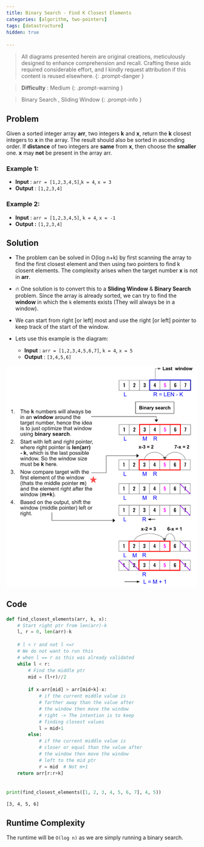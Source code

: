 ```yaml
---
title: Binary Search - Find K Closest Elements
categories: [algorithm, two-pointers]
tags: [datastructure]
hidden: true

---
```


> All diagrams presented herein are original creations, meticulously designed to enhance comprehension and recall. Crafting these aids required considerable effort, and I kindly request attribution if this content is reused elsewhere.
{: .prompt-danger }

> **Difficulty** : Medium
{: .prompt-warning }

> Binary Search , Sliding Window
{: .prompt-info }


## Problem

Given a sorted integer array **arr**, two integers **k** and **x**, return the **k** closest integers to **x** in the array. The result should also be sorted in ascending order. If **distance** of two integers are **same** from **x**, then choose the **smaller** one. **x** may **not** be present in the array arr.

### Example 1:

- **Input** :  `arr = [1,2,3,4,5]`,`k = 4`, `x = 3`    	
- **Output** : `[1,2,3,4]`

### Example 2:

- **Input** : `arr = [1,2,3,4,5]`, `k = 4`, `x = -1`
- **Output :**  `[1,2,3,4]`

## Solution

- The problem can be solved in O(log n+k) by first scanning the array to find the first closest element and then using two pointers to find k closent elements. The complexity arises when the target number **x** is not in **arr**. 
- :fire: One solution is to convert this to a **Sliding Window** & **Binary Search** problem. Since the array is already sorted, we can try to find the **window** in which the `k` elements exists (They will always be in a window). 
- We can start from right [or left] most and use the right [or left] pointer to keep track of the start of the window.

- Lets use this example is the diagram:
  - **Input** : `arr = [1,2,3,4,5,6,7]`, `k = 4`, `x = 5`
  - **Output** : `[3,4,5,6]`

![image-20240403172854483](../assets/img/image-20240403172854483.jpg)

## Code

```python
def find_closest_elements(arr, k, x):
    # Start right ptr from len(arr)-k
    l, r = 0, len(arr)-k

    # l < r and not l <=r 
    # We do not want to run this
    # when l == r as this was already validated 
    while l < r:
        # Find the middle ptr
        mid = (l+r)//2

        if x-arr[mid] > arr[mid+k]-x:
            # if the current middle value is
            # farther away than the value after
            # the window then move the window
            # right -> The intention is to keep 
            # finding closest values
            l = mid+1
        else:
            # if the current middle value is
            # closer or equal than the value after
            # the window then move the window
            # left to the mid ptr
            r = mid  # Not m+1
    return arr[r:r+k]


print(find_closest_elements([1, 2, 3, 4, 5, 6, 7], 4, 5))
```

```
[3, 4, 5, 6]
```



## Runtime Complexity

The runtime will be `O(log n)` as we are simply running a binary search.
